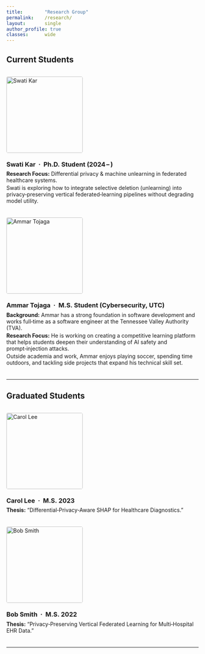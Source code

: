```yaml
---
title:        "Research Group"
permalink:    /research/
layout:       single
author_profile: true
classes:      wide
---
```


<style>
/* ──────────────────────────────────────────────────────
   Page‑local CSS for a tidy left‑image / right‑text layout
   ──────────────────────────────────────────────────── */
.member-row         {display:flex; flex-wrap:wrap; gap:1.25rem; margin:2rem 0;}
.member-row img     {width:200px; height:200px; object-fit:cover; border-radius:4px;}
.member-content h3  {margin:0 0 0.4rem 0;}
.member-content p   {margin:0.2rem 0;}
/* ──────────────────────────────────────────────────── */
</style>

## Current Students

<div class="member-row">
  <img src="{{ '/images/swati_kar.jpg' | relative_url }}" alt="Swati Kar">
  <div class="member-content">
    <h3>Swati Kar  ·  Ph.D. Student (2024 – )</h3>
    <p><strong>Research Focus:</strong> Differential privacy &amp; machine unlearning in federated healthcare systems.</p>
    <p>Swati is exploring how to integrate selective deletion (unlearning) into privacy‑preserving vertical federated‑learning pipelines without degrading model utility.</p>
  </div>
</div>

<div class="member-row">
  <img src="{{ '/images/Ammar.jpg' | relative_url }}" alt="Ammar Tojaga">
  <div class="member-content">
    <h3>Ammar Tojaga  ·  M.S. Student (Cybersecurity, UTC)</h3>
    <p><strong>Background:</strong> Ammar has a strong foundation in software development and works full‑time as a software engineer at the Tennessee Valley Authority (TVA).</p>
    <p><strong>Research Focus:</strong> He is working on creating a competitive learning platform that helps students deepen their understanding of AI safety and prompt‑injection attacks.</p>
    <p>Outside academia and work, Ammar enjoys playing soccer, spending time outdoors, and tackling side projects that expand his technical skill set.</p>
  </div>
</div>

---

## Graduated Students

<div class="member-row">
  <img src="{{ '/images/profile.png' | relative_url }}" alt="Carol Lee">
  <div class="member-content">
    <h3>Carol Lee  ·  M.S. 2023</h3>
    <p><strong>Thesis:</strong> “Differential‑Privacy‑Aware SHAP for Healthcare Diagnostics.”</p>
  </div>
</div>

<div class="member-row">
  <img src="{{ '/images/profile.png' | relative_url }}" alt="Bob Smith">
  <div class="member-content">
    <h3>Bob Smith  ·  M.S. 2022</h3>
    <p><strong>Thesis:</strong> “Privacy‑Preserving Vertical Federated Learning for Multi‑Hospital EHR Data.”</p>
  </div>
</div>

---

